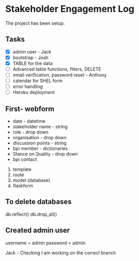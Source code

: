 # Stakeholder Engagement Log

The project has been setup.

## Tasks
- [x] admin user - Jack
- [x] bootstrap - Josh
- [x] TABLE for the data
- [ ] Advanced table functions, filters, DELETE
- [ ] email verification, password reset - Anthony
- [ ] calendar for SHEL form
- [ ] error handling
- [ ] Heroku deployment

## First- webform
* date - datetime
* stakeholder name - string
* role - drop down
* organisation - drop down
* discussion points - string
* bpi member - dictionaries
* Stance on Quality - drop down
* bpi contact

1. template
2. route
3. model (database)
4. flaskform


## To delete databases
db.reflect()
db.drop_all()


## Created admin user
username = admin
password = admin

Jack - Checking I am working on the correct branch
